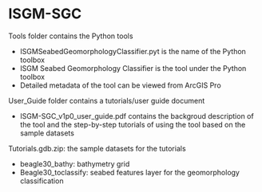 # ISGM-SGC
Tools folder contains the Python tools
* ISGMSeabedGeomorphologyClassifier.pyt is the name of the Python toolbox
* ISGM Seabed Geomorphology Classifier is the tool under the Python toolbox
* Detailed metadata of the tool can be viewed from ArcGIS Pro

User_Guide folder contains a tutorials/user guide document
* ISGM-SGC_v1p0_user_guide.pdf contains the backgroud description of the tool and the step-by-step tutorials of using the tool based on the sample datasets

Tutorials.gdb.zip: the sample datasets for the tutorials
* beagle30_bathy: bathymetry grid
* Beagle30_toclassify: seabed features layer for the geomorphology classification